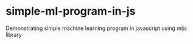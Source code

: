 # simple-ml-program-in-js
Demonstrating simple machine learning program in javascript using mljs library
